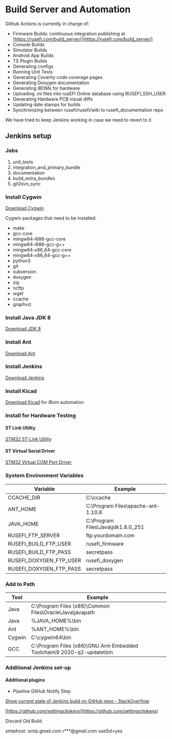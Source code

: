 # Build Server and Automation

Github Actions is currently in charge of:

* Firmware Builds: continuous integration publishing at [https://rusefi.com/build_server/](https://rusefi.com/build_server/)
* Console Builds
* Simulator Builds
* Android App Builds
* TS Plugin Builds
* Generating configs
* Running Unit Tests
* Generating Coverity code coverage pages
* Generating Doxygen documentation
* Generating iBOMs for hardware
* Uploading .ini files into rusEFI Online database using RUSEFI_SSH_USER
* Generating Hardware PCB visual diffs
* Updating date stamps for builds
* Synchronizing between rusefi/rusefi/wiki to rusefi_documentation repo

We have tried to keep Jenkins working in case we need to revert to it.

## Jenkins setup

### Jobs

1) unit_tests
2) integration_and_primary_bundle
3) documentation
4) build_extra_bundles
5) git2svn_sync

### Install Cygwin

[Download Cygwin](https://cygwin.com/install.html)

Cygwin packages that need to be installed:

* make
* gcc-core
* mingw64-i686-gcc-core
* mingw64-i686-gcc-g++
* mingw64-x86_64-gcc-core
* mingw64-x86_64-gcc-g++
* python3
* git
* subversion
* doxygen
* zip
* ncftp
* wget
* ccache
* graphviz

### Install Java JDK 8

[Download JDK 8](https://www.oracle.com/java/technologies/javase/javase-jdk8-downloads.html)

### Install Ant

[Download Ant](https://ant.apache.org/)

### Install Jenkins

[Download Jenkins](https://jenkins.io/download/)

### Install Kicad

[Download Kicad](https://www.kicad.org/download/)
for iBom automation

### Install for Hardware Testing

#### ST Link Utility  

[STM32 ST-Link Utility](http://www.st.com/st-web-ui/static/active/en/st_prod_software_internet/resource/technical/software/utility/stsw-link004.zip)

#### ST Virtual Serial Driver

[STM32 Virtual COM Port Driver](http://www.st.com/web/en/catalog/tools/PF257938)

### System Environment Variables

|Variable|Example|
|--|--|
|CCACHE_DIR|C:\ccache  |
|ANT_HOME|C:\Program Files\apache-ant-1.10.8|
|JAVA_HOME|C:\Program Files\Java\jdk1.8.0_251|
|RUSEFI_FTP_SERVER|ftp.yourdomain.com|
|RUSEFI_BUILD_FTP_USER|rusefi_firmware|
|RUSEFI_BUILD_FTP_PASS|secretpass|
|RUSEFI_DOXYGEN_FTP_USER|rusefi_doxygen|
|RUSEFI_DOXYGEN_FTP_PASS|secretpass|

### Add to Path

|Tool|Example|
|--|--|
|Java|C:\Program Files (x86)\Common Files\Oracle\Java\javapath|
|Java|%JAVA_HOME%\bin|
|Ant|%ANT_HOME%\bin|
|Cygwin|C:\cygwin64\bin|
|GCC|C:\Program Files (x86)\GNU Arm Embedded Toolchain\9 2020-q2-update\bin|

### Additional Jenkins set-up

#### Additional plugins

* Pipeline GitHub Notify Step

[Show current state of Jenkins build on GitHub repo - StackOverflow](https://stackoverflow.com/questions/14274293/show-current-state-of-jenkins-build-on-github-repo)

[https://github.com/settings/tokens](https://github.com/settings/tokens)

Discard Old Build

smtphost: smtp.gmail.com
r***@gmail.com
useSsl=yes
